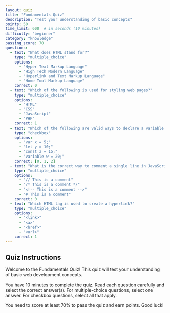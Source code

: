 ```yaml
---
layout: quiz
title: "Fundamentals Quiz"
description: "Test your understanding of basic concepts"
points: 50
time_limit: 600  # in seconds (10 minutes)
difficulty: "beginner"
category: "knowledge"
passing_score: 70
questions:
  - text: "What does HTML stand for?"
    type: "multiple_choice"
    options:
      - "Hyper Text Markup Language"
      - "High Tech Modern Language"
      - "Hyperlink and Text Markup Language"
      - "Home Tool Markup Language"
    correct: 0
  - text: "Which of the following is used for styling web pages?"
    type: "multiple_choice"
    options:
      - "HTML"
      - "CSS"
      - "JavaScript"
      - "PHP"
    correct: 1
  - text: "Which of the following are valid ways to declare a variable in JavaScript? (Select all that apply)"
    type: "checkbox"
    options:
      - "var x = 5;"
      - "let y = 10;"
      - "const z = 15;"
      - "variable w = 20;"
    correct: [0, 1, 2]
  - text: "What is the correct way to comment a single line in JavaScript?"
    type: "multiple_choice"
    options:
      - "// This is a comment"
      - "/* This is a comment */"
      - "<!-- This is a comment -->"
      - "# This is a comment"
    correct: 0
  - text: "Which HTML tag is used to create a hyperlink?"
    type: "multiple_choice"
    options:
      - "<link>"
      - "<a>"
      - "<href>"
      - "<url>"
    correct: 1
---
```


## Quiz Instructions

Welcome to the Fundamentals Quiz! This quiz will test your understanding of basic web development concepts.

You have 10 minutes to complete the quiz. Read each question carefully and select the correct answer(s). For multiple-choice questions, select one answer. For checkbox questions, select all that apply.

You need to score at least 70% to pass the quiz and earn points. Good luck!